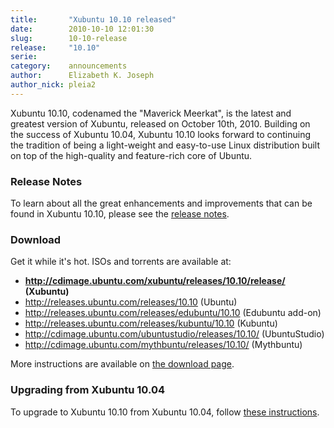 ```yaml
---
title:       "Xubuntu 10.10 released"
date:        2010-10-10 12:01:30
slug:        10-10-release
release:     "10.10"
serie:       
category:    announcements
author:      Elizabeth K. Joseph
author_nick: pleia2
---
```


Xubuntu 10.10, codenamed the "Maverick Meerkat", is the latest and greatest version of Xubuntu, released on October 10th, 2010. Building on the success of Xubuntu 10.04, Xubuntu 10.10 looks forward to continuing the tradition of being a light-weight and easy-to-use Linux distribution built on top of the high-quality and feature-rich core of Ubuntu.

### Release Notes

To learn about all the great enhancements and improvements that can be found in Xubuntu 10.10, please see the [release notes](https://wiki.ubuntu.com/Xubuntu/MaverickMeerkat/Final).

### Download

Get it while it's hot. ISOs and torrents are available at:

- **<http://cdimage.ubuntu.com/xubuntu/releases/10.10/release/> (Xubuntu)**
- http://releases.ubuntu.com/releases/10.10 (Ubuntu)
- http://releases.ubuntu.com/releases/edubuntu/10.10 (Edubuntu add-on)
- http://releases.ubuntu.com/releases/kubuntu/10.10 (Kubuntu)
- http://cdimage.ubuntu.com/ubuntustudio/releases/10.10/ (UbuntuStudio)
- http://cdimage.ubuntu.com/mythbuntu/releases/10.10/ (Mythbuntu)

More instructions are available on [the download page](/get).

### Upgrading from Xubuntu 10.04

To upgrade to Xubuntu 10.10 from Xubuntu 10.04, follow [these instructions](https://help.ubuntu.com/community/MaverickUpgrades).
